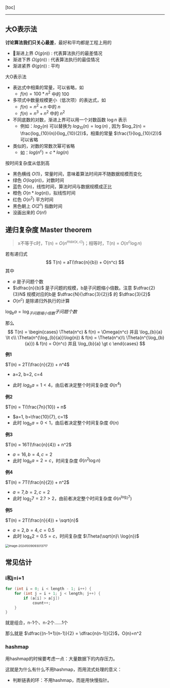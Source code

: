 [toc]

---
## 大O表示法

**讨论算法我们只关心最差**，最好和平均都是工程上用的

- 🚀渐进上界 $O(g(n))$ : 代表算法执行的最差情况
- 渐进下界 $\Omega(g(n))$ : 代表算法执行的最佳情况
- 渐进紧界 $\Theta(g(n))$ : 平均

大O表示法
* 表达式中相乘的常量，可以省略，如
  * $f(n) = 100*n^2$ 中的 $100$
* 多项式中数量规模更小（低次项）的表达式，如
  * $f(n)=n^2+n$ 中的 $n$
  * $f(n) = n^3 + n^2$ 中的 $n^2$
* 不同底数的对数，渐进上界可以用一个对数函数 $\log n$ 表示
  * 例如：$log_2(n)$ 可以替换为 $log_{10}(n) = \log(n)$ , 因为 $log_2(n) = \frac{log_{10}(n)}{log_{10}(2)}$，相乘的常量 $\frac{1}{log_{10}(2)}$ 可以省略
* 类似的，对数的常数次幂可省略
  * 如：$log(n^c) = c * log(n)$ 


 按时间复杂度从低到高

* 黑色横线 $O(1)$，常量时间，意味着算法时间并不随数据规模而变化
* 绿色 $O(log(n))$，对数时间
* 蓝色 $O(n)$，线性时间，算法时间与数据规模成正比
* 橙色 $O(n*log(n))$，拟线性时间
* 红色 $O(n^2)$ 平方时间
* 黑色朝上 $O(2^n)$ 指数时间
* 没画出来的 $O(n!)$



## 递归复杂度 Master theorem

> x不等于c时，T(n) = $O(n^{max(x,c)})$；相等时，T(n) = $O(n^c \log n)$

若有递归式
$$
T(n) = aT(\frac{n}{b}) + O(n^c)
$$
其中

* $a$ 是子问题个数
* $\dfrac{n}{b}$ 是子问题的规模，b是子问题缩小倍数。注意 $\dfrac{2}{3}N$ 规模对应的b是 $\dfrac{N}{\dfrac{3}{2}}$ 的 $\dfrac{3}{2}$
* $O(n^c)$ 是除递归外执行的计算



$\log_{b}{a} = \log_{子问题缩小倍数}{子问题个数}$

那么
$$
T(n) = 
\begin{cases}
\Theta(n^c) & f(n) = \Omega(n^c) 并且 \log_{b}{a} \lt c\\
\Theta(n^{\log_{b}{a}}\log{n}) & f(n) = \Theta(n^x)\\
\Theta(n^{\log_{b}{a}}) & f(n) = O(n^c) 并且 \log_{b}{a} \gt c
\end{cases}
$$



**例1**

$T(n) = 2T(\frac{n}{2}) + n^4$ 

- a=2, b=2, c=4

* 此时 $log_b a = 1 < 4$，由后者决定整个时间复杂度 $\Theta(n^4)$

**例2**

$T(n) = T(\frac{7n}{10}) + n$

* $a=1, b=\frac{10}{7}, c=1$
* 此时 $\log_b a = 0 < 1$，由后者决定整个时间复杂度 $\Theta(n)$

**例3**

$T(n) = 16T(\frac{n}{4}) + n^2$

* $a=16, b=4, c=2$
* 此时 $\log_ba=2 = c$，时间复杂度 $\Theta(n^2 \log{n})$



**例4**

$T(n) = 7T(\frac{n}{2}) + n^2$

* $a=7, b=2, c=2$
* 此时 $\log_2{7} =2.? > 2$，由前者决定整个时间复杂度 $\Theta(n^{\log_2{7}})$



**例5**

$T(n) = 2T(\frac{n}{4}) + \sqrt{n}$

* $a=2, b=4, c=0.5$
* 此时 $\log_4 2 = 0.5 = c$，时间复杂度 $\Theta(\sqrt{n}\ \log{n})$

<img src="https://cdn.jsdelivr.net/gh/sword4869/pic1@main/images/202410090930835.png" alt="image-20241009093013717" style="zoom:67%;" />

## 常见估计

### i和j=i+1

```java
for (int i = 0; i < length - 1; i++) {
    for (int j = i + 1; j < length; j++) {
        if (a[i] > a[j])
            count++;
    }
}
```

就是组合，n-1个、n-2个……1个

那么就是 $\dfrac{(n-1+1)(n-1)}{2} = \dfrac{n(n-1)}{2}$，O(n)=n^2

### hashmap

用hashmap的时候要考虑一点：大量数据下的内存压力。

这就是为什么有什么不用hashmap，而用流式处理的意义：

- 判断链表的环：不用hashmap，而是用快慢指针。
